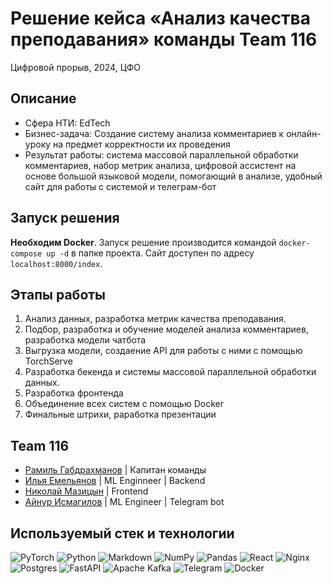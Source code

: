 # Решение кейса «Анализ качества преподавания» команды Team 116
Цифровой прорыв, 2024, ЦФО

## Описание

- Сфера НТИ: EdTech
- Бизнес-задача: Создание систему анализа комментариев к онлайн-уроку на предмет корректности их проведения
- Результат работы: система массовой параллельной обработки комментариев, набор метрик анализа, цифровой ассистент на основе большой языковой модели, помогающий в анализе, удобный сайт для работы с системой и телеграм-бот

## Запуск решения
**Необходим Docker**. Запуск решение производится командой ```docker-compose up -d``` в папке проекта. Сайт доступен по адресу ```localhost:8000/index```.

## Этапы работы

1. Анализ данных, разработка метрик качества преподавания.
2. Подбор, разработка и обучение моделей анализа комментариев, разработка модели чатбота
3. Выгрузка модели, создаение API для работы с ними с помощью TorchServe
4. Разработка бекенда и системы массовой параллельной обработки данных.
5. Разработка фронтенда
6. Объединение всех систем с помощью Docker
7. Финальные штрихи, раработка презентации


## Team 116
- [Рамиль Габдрахманов](https://github.com/Ramil2911) | Капитан команды
- [Илья Емельянов](https://github.com/hornetio) | ML Enginneer | Backend
- [Николай Мазицын](https://github.com/DobriyKolya) | Frontend
- [Айнур Исмагилов](https://github.com/Hopper789) | ML Engineer | Telegram bot

## Используемый стек и технологии

![PyTorch](https://img.shields.io/badge/PyTorch-%23EE4C2C.svg?style=for-the-badge&logo=PyTorch&logoColor=white)
![Python](https://img.shields.io/badge/python-3670A0?style=for-the-badge&logo=python&logoColor=ffdd54)
![Markdown](https://img.shields.io/badge/markdown-%23000000.svg?style=for-the-badge&logo=markdown&logoColor=white)
![NumPy](https://img.shields.io/badge/numpy-%23013243.svg?style=for-the-badge&logo=numpy&logoColor=white)
![Pandas](https://img.shields.io/badge/pandas-%23150458.svg?style=for-the-badge&logo=pandas&logoColor=white)
![React](https://img.shields.io/badge/react-%2320232a.svg?style=for-the-badge&logo=react&logoColor=%2361DAFB)
![Nginx](https://img.shields.io/badge/nginx-%23009639.svg?style=for-the-badge&logo=nginx&logoColor=white)
![Postgres](https://img.shields.io/badge/postgres-%23316192.svg?style=for-the-badge&logo=postgresql&logoColor=white)
![FastAPI](https://img.shields.io/badge/FastAPI-005571?style=for-the-badge&logo=fastapi)
![Apache Kafka](https://img.shields.io/badge/Apache%20Kafka-000?style=for-the-badge&logo=apachekafka)
![Telegram](https://img.shields.io/badge/Telegram-2CA5E0?style=for-the-badge&logo=telegram&logoColor=white)
![Docker](https://img.shields.io/badge/docker-%230db7ed.svg?style=for-the-badge&logo=docker&logoColor=white)
